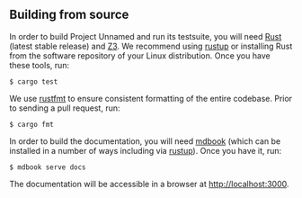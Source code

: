 Building from source
--------------------

In order to build Project Unnamed and run its testsuite, you will need [Rust][] (latest stable release) and [Z3][]. We recommend using [rustup][] or installing Rust from the software repository of your Linux distribution. Once you have these tools, run:

```console
$ cargo test
```

We use [rustfmt][] to ensure consistent formatting of the entire codebase. Prior to sending a pull request, run:

```console
$ cargo fmt
```

In order to build the documentation, you will need [mdbook][] (which can be installed in a number of ways including via [rustup][]). Once you have it, run:

```console
$ mdbook serve docs
```

The documentation will be accessible in a browser at [http://localhost:3000](http://localhost:3000).

[rust]: https://rust-lang.org/
[rustfmt]: https://rust-lang.github.io/rustfmt/
[rustup]: https://rustup.rs/
[z3]: https://github.com/Z3Prover/z3
[mdbook]: https://rust-lang.github.io/mdBook/guide/installation.html
